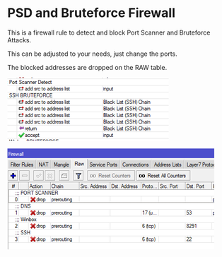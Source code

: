 # PSD and Bruteforce Firewall

This is a firewall rule to detect and block Port Scanner and Bruteforce Attacks.

This can be adjusted to your needs, just change the ports.

The blocked addresses are dropped on the RAW table.

![PSD Demo](../../image/Mikrotik_PSD.png)

![Raw demo](../../image/Mikrotik_Raw.png)
